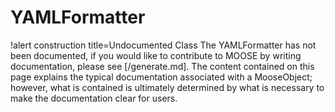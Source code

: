 <!-- MOOSE Documentation Stub: Remove this when content is added. -->

# YAMLFormatter

!alert construction title=Undocumented Class
The YAMLFormatter has not been documented, if you would like to contribute to MOOSE by
writing documentation, please see [/generate.md]. The content contained on this page explains
the typical documentation associated with a MooseObject; however, what is contained is ultimately
determined by what is necessary to make the documentation clear for users.

